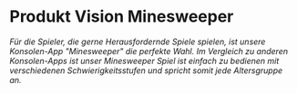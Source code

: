 # **Produkt Vision Minesweeper**

*Für die Spieler, die gerne Herausfordernde Spiele spielen, ist unsere Konsolen-App "Minesweeper" die perfekte Wahl. Im Vergleich zu anderen Konsolen-Apps ist unser Minesweeper Spiel ist einfach zu bedienen mit verschiedenen Schwierigkeitsstufen und spricht somit jede Altersgruppe an.*


